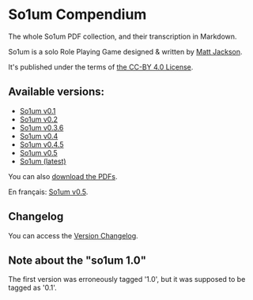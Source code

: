 # So1um Compendium

The whole So1um PDF collection, and their transcription in Markdown.

So1um is a solo Role Playing Game designed & written by [Matt Jackson](http://www.msjx.org/).

It's published under the terms of [the CC-BY 4.0 License](https://creativecommons.org/licenses/by/4.0/).

## Available versions:

* [So1um v0.1](so1um-01.md)
* [So1um v0.2](so1um-02.md)
* [So1um v0.3.6](so1um-03.md)
* [So1um v0.4](so1um-04.md)
* [So1um v0.4.5](so1um-045.md)
* [So1um v0.5](so1um-05.md)
* [So1um (latest)](so1um.md)

You can also [download the PDFs](pdfs/index.md).

En français: [So1um v0.5](so1um-05.fr.md).

## Changelog

You can access the [Version Changelog](CHANGELOG.md).

## Note about the "so1um 1.0"

The first version was erroneously tagged '1.0', but it was supposed to be tagged as '0.1'.
